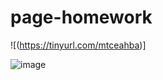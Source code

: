 # page-homework

![(https://tinyurl.com/mtceahba)]


![image](https://user-images.githubusercontent.com/86575196/198232873-576f6f73-0a71-4da6-bf17-3f8523985f8e.png)

